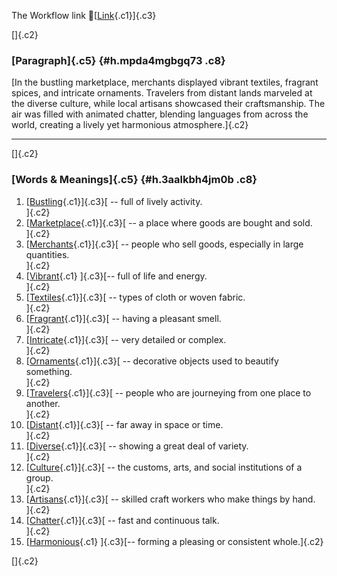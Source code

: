 The Workflow link
👏[[Link](https://www.google.com/url?q=http://www.google.com&sa=D&source=editors&ust=1756705734123692&usg=AOvVaw16x_mBuXv3nPftYkFJX7Jk){.c1}]{.c3}

[]{.c2}

### [Paragraph]{.c5} {#h.mpda4mgbgq73 .c8}

[In the bustling marketplace, merchants displayed vibrant textiles,
fragrant spices, and intricate ornaments. Travelers from distant lands
marveled at the diverse culture, while local artisans showcased their
craftsmanship. The air was filled with animated chatter, blending
languages from across the world, creating a lively yet harmonious
atmosphere.]{.c2}

------------------------------------------------------------------------

[]{.c2}

### [Words & Meanings]{.c5} {#h.3aalkbh4jm0b .c8}

1.  [[Bustling](https://www.google.com/url?q=http://www.google.com&sa=D&source=editors&ust=1756705734124805&usg=AOvVaw3rDoohz2ai6JKay8PgOnaz){.c1}]{.c3}[ --
    full of lively activity.\
    ]{.c2}
2.  [[Marketplace](https://www.google.com/url?q=http://www.google.com&sa=D&source=editors&ust=1756705734125009&usg=AOvVaw2nK_L8Sn0IxFgSl6YLV_59){.c1}]{.c3}[ --
    a place where goods are bought and sold.\
    ]{.c2}
3.  [[Merchants](https://www.google.com/url?q=http://www.google.com&sa=D&source=editors&ust=1756705734125193&usg=AOvVaw3DmXROpzu-E2dMUh8zqS35){.c1}]{.c3}[ --
    people who sell goods, especially in large quantities.\
    ]{.c2}
4.  [[Vibrant](https://www.google.com/url?q=http://www.google.com&sa=D&source=editors&ust=1756705734125413&usg=AOvVaw1N1VeWFnmbjPw4je57WsJP){.c1}
    ]{.c3}[-- full of life and energy.\
    ]{.c2}
5.  [[Textiles](https://www.google.com/url?q=http://www.google.com&sa=D&source=editors&ust=1756705734125585&usg=AOvVaw3khGp0jtpfj6-ykIhWExy1){.c1}]{.c3}[ --
    types of cloth or woven fabric.\
    ]{.c2}
6.  [[Fragrant](https://www.google.com/url?q=http://www.google.com&sa=D&source=editors&ust=1756705734125750&usg=AOvVaw3aNIqSFjZdNPjaOIH5CBWG){.c1}]{.c3}[ --
    having a pleasant smell.\
    ]{.c2}
7.  [[Intricate](https://www.google.com/url?q=http://www.google.com&sa=D&source=editors&ust=1756705734125936&usg=AOvVaw2ASSgPU6C51_e6wCcGhZJR){.c1}]{.c3}[ --
    very detailed or complex.\
    ]{.c2}
8.  [[Ornaments](https://www.google.com/url?q=http://www.google.com&sa=D&source=editors&ust=1756705734126137&usg=AOvVaw0z_ssFo3O5CczCavw9bLuB){.c1}]{.c3}[ --
    decorative objects used to beautify something.\
    ]{.c2}
9.  [[Travelers](https://www.google.com/url?q=http://www.google.com&sa=D&source=editors&ust=1756705734126406&usg=AOvVaw1F-XumUGncutCB0SsALZXx){.c1}]{.c3}[ --
    people who are journeying from one place to another.\
    ]{.c2}
10. [[Distant](https://www.google.com/url?q=http://www.google.com&sa=D&source=editors&ust=1756705734126606&usg=AOvVaw0_f8kmjrXns1Bgn0Ga5WHN){.c1}]{.c3}[ --
    far away in space or time.\
    ]{.c2}
11. [[Diverse](https://www.google.com/url?q=http://www.google.com&sa=D&source=editors&ust=1756705734126762&usg=AOvVaw1av2TEcCCmpJ98uzQgisp6){.c1}]{.c3}[ --
    showing a great deal of variety.\
    ]{.c2}
12. [[Culture](https://www.google.com/url?q=http://www.google.com&sa=D&source=editors&ust=1756705734126962&usg=AOvVaw20kRePXQ3vmoK6PywzDgdr){.c1}]{.c3}[ --
    the customs, arts, and social institutions of a group.\
    ]{.c2}
13. [[Artisans](https://www.google.com/url?q=http://www.google.com&sa=D&source=editors&ust=1756705734127262&usg=AOvVaw3bPJ4zrdU8wD1KuFFFb1-K){.c1}]{.c3}[ --
    skilled craft workers who make things by hand.\
    ]{.c2}
14. [[Chatter](https://www.google.com/url?q=http://www.google.com&sa=D&source=editors&ust=1756705734127509&usg=AOvVaw2y0n3RNV0BxNuFqtjhgWZG){.c1}]{.c3}[ --
    fast and continuous talk.\
    ]{.c2}
15. [[Harmonious](https://www.google.com/url?q=http://www.google.com&sa=D&source=editors&ust=1756705734127690&usg=AOvVaw1XZuu1JgGXUSyMKeEi6VVa){.c1}
    ]{.c3}[-- forming a pleasing or consistent whole.]{.c2}

[]{.c2}
